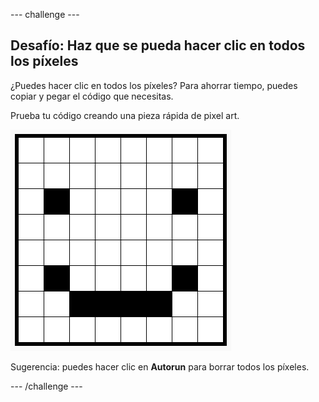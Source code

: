 \--- challenge \---

## Desafío: Haz que se pueda hacer clic en todos los píxeles

¿Puedes hacer clic en todos los píxeles? Para ahorrar tiempo, puedes copiar y pegar el código que necesitas.

Prueba tu código creando una pieza rápida de pixel art.

![captura de pantalla](images/pixel-art-black-example.png)

Sugerencia: puedes hacer clic en **Autorun** para borrar todos los píxeles.

\--- /challenge \---
